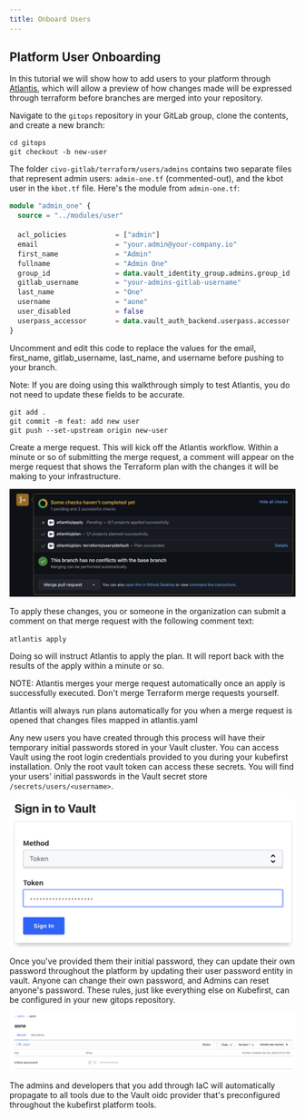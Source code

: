 ```yaml
---
title: Onboard Users
---
```


## Platform User Onboarding

In this tutorial we will show how to add users to your platform through [Atlantis](https://www.runatlantis.io/), which will allow a preview of how changes made will be expressed through terraform before branches are merged into your repository.

Navigate to the `gitops` repository in your GitLab group, clone the contents, and create a new branch:

```shell
cd gitops
git checkout -b new-user
```

The folder `civo-gitlab/terraform/users/admins` contains two separate files that represent admin users: `admin-one.tf` (commented-out), and the kbot user in the `kbot.tf` file. Here's the module from `admin-one.tf`:

```terraform
module "admin_one" {
  source = "../modules/user"

  acl_policies            = ["admin"]
  email                   = "your.admin@your-company.io"
  first_name              = "Admin"
  fullname                = "Admin One"
  group_id                = data.vault_identity_group.admins.group_id
  gitlab_username         = "your-admins-gitlab-username"
  last_name               = "One"
  username                = "aone"
  user_disabled           = false
  userpass_accessor       = data.vault_auth_backend.userpass.accessor
}
```

Uncomment and edit this code to replace the values for the email, first_name, gitlab_username, last_name, and username before pushing to your branch.

Note: If you are doing using this walkthrough simply to test Atlantis, you do not need to update these fields to be accurate.

```shell
git add .
git commit -m feat: add new user
git push --set-upstream origin new-user
```

Create a merge request. This will kick off the Atlantis workflow. Within a minute or so of submitting the merge request, a comment will appear on the merge request that shows the Terraform plan with the changes it will be making to your infrastructure.

<!-- TODO: 2.0 - need atlantis merge request gitlab image -->
![atlantis comments](../../../img/kubefirst/local/atlantis-comments.png)

To apply these changes, you or someone in the organization can submit a comment on that merge request with the following comment text:

`atlantis apply`

Doing so will instruct Atlantis to apply the plan. It will report back with the results of the apply within a minute or so.

NOTE: Atlantis merges your merge request automatically once an apply is successfully executed. Don't merge Terraform merge requests yourself.

Atlantis will always run plans automatically for you when a merge request is opened that changes files mapped in atlantis.yaml

Any new users you have created through this process will have their temporary initial passwords stored in your Vault cluster. You can access Vault using the root login credentials provided to you during your kubefirst installation. Only the root vault token can access these secrets. You will find your users' initial passwords in the Vault secret store `/secrets/users/<username>`.

![vault token login](../../../img/kubefirst/local/vault-token-login.png)

Once you've provided them their initial password, they can update their own password throughout the platform by updating their user password entity in vault. Anyone can change their own password, and Admins can reset anyone's password. These rules, just like everything else on Kubefirst, can be configured in your new gitops repository.

![default user creation](../../../img/kubefirst/local/default-user-creation.png)

The admins and developers that you add through IaC will automatically propagate to all tools due to the Vault oidc provider that's preconfigured throughout the kubefirst platform tools.
